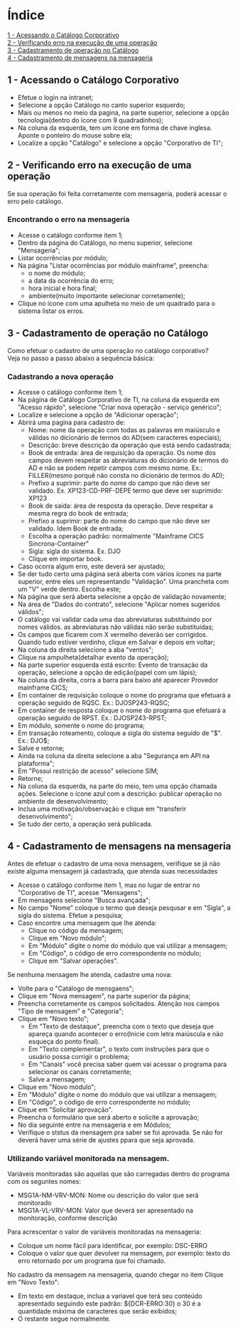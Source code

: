 <h1>Índice</h1>
<a href="#C1">1 - Acessando o Catálogo Corporativo</a><br>
<a href="#C2">2 - Verificando erro na execução de uma operação</a> <br>
<a href="#C3">3 - Cadastramento de operação no Catálogo</a> <br>
<a href="#C4">4 - Cadastramento de mensagens na mensageria</a> <br>


<h2> <a name="C1"> 1 - Acessando o Catálogo Corporativo</ a></h2>

- Efetue o login na intranet;
- Selecione a opção Catálogo no canto superior esquerdo;
- Mais ou menos no meio da pagina, na parte superior, selecione a opção tecnologia(dentro do icone com 9 quadradinhos);
- Na coluna da esquerda, tem um ícone em forma de chave inglesa. Aponte o ponteiro do mouse sobre ela;
- Localize a opção "Catálogo" e selecione a opção "Corporativo de TI";


<h2> <a name="C2"> 2 - Verificando erro na execução de uma operação</ a></h2>

Se sua operação foi feita corretamente com mensageria, poderá acessar o erro pelo catálogo.

### Encontrando o erro na mensageria
- Acesse o catálogo conforme item 1;
- Dentro da página do Catálogo, no menu superior, selecione "Mensageria";
- Listar ocorrências por módulo;
- Na página "Listar ocorrências por módulo mainframe", preencha:
    - o nome do módulo;
    - a data da ocorrência do erro;
    - hora inicial e hora final;
    - ambiente(muito importante selecionar corretamente);
- Clique no ícone com uma apulheta no meio de um quadrado para o sistema listar os erros.

<h2> <a name="C3"> 3 - Cadastramento de operação no Catálogo</a></h2>

Como efetuar o cadastro de uma operação no catálogo corporativo?
<br>
Veja no passo a passo abaixo a sequência básica:

### Cadastrando a nova operação
- Acesse o catálogo conforme item 1;
- Na página de Catálogo Corporativo de TI, na coluna da esquerda em "Acesso rápido", selecione "Criar nova operação - serviço genérico";
- Localize e selecione a opção de "Adicionar operação";
- Abrirá uma pagina para cadastro de:
    - Nome: nome da operação com todas as palavras em maiúsculo e válidas no dicionário de termos do AD(sem caracteres especiais);
    - Descrição: breve descrição da operação que está sendo cadastrada;
    - Book de entrada: área de requisição da operação. Os nome dos campos devem respeitar as abreviaturas do dicionário de termos do AD
      e não se podem repetir campos com mesmo nome. Ex.: FILLER(mesmo porquê não consta no dicionário de termos do AD);
    - Prefixo a suprimir: parte do nome do campo que não deve ser validado. 
      Ex. XP123-CD-PRF-DEPE  termo que deve ser suprimido: XP123
    - Book de saída: área de resposta da operação. Deve respeitar a mesma regra do book de entrada;
    - Prefixo a suprimir: parte do nome do campo que não deve ser validado. Idem Book de entrada;
    - Escolha a operação padrão: normalmente "Mainframe CICS Sincrona-Container"
    - Sigla: sigla do sistema. Ex. DJO
    - Clique em importar book.
- Caso ocorra algum erro, este deverá ser ajustado;
- Se der tudo certo uma página será aberta com vários ícones na parte superior, entre eles um representando "Validação". Uma prancheta com um "V" verde dentro. Escolha este;
- Na página que será aberta selecione a opção de validação novamente;
- Na área de "Dados do contrato", selecione "Aplicar nomes sugeridos válidos";
- O catálogo vai validar cada uma das abreviaturas substituindo por nomes válidos. as abreviaturas não válidas não serão substituídas;
- Os campos que ficarem com X vermelho deverão ser corrigidos. Quando tudo estiver verdinho, clique em Salvar e depois em voltar;
- Na coluna da direita selecione a aba "ventos";
- Clique na ampulheta(detalhar evento da operação);
- Na parte superior esquerda está escrito: Evento de transação da operação, selecione a opção de edição(papel com um lápis);
- Na coluna da direita, corra a barra para baixo até aparecer Provedor mainframe CICS;
- Em container de requisição coloque o nome do programa que efetuará a operação seguido de RQSC. Ex.: DJOSP243-RQSC;
- Em container de resposta coloque o nome do programa que efetuará a operação seguido de RPST. Ex.: DJOSP243-RPST;
- Em módulo, somente o nome do programa;
- Em transação roteamento, coloque a sigla do sistema seguido de "$". Ex.: DJO$;
- Salve e retorne;
- Ainda na coluna da direita selecione a aba "Segurança em API na plataforma";
- Em "Possui restrição de acesso" selecione SIM;
- Retorne;
- Na coluna da esquerda, na parte do meio, tem uma opção chamada ações. Selecione o ícone azul com a descrição: publicar operação no ambiente de desenvolvimento;
- Inclua uma motivação/observação e clique em "transferir desenvolvimento";
- Se tudo der certo, a operação será publicada.

<h2> <a name="C4"> 4 - Cadastramento de mensagens na mensageria</ a></h2>

Antes de efetuar o cadastro de uma nova mensagem, verifique se já não existe alguma mensagem já cadastrada, que atenda suas necessidades
- Acesse o catálogo conforme item 1, mas no lugar de entrar no "Corporativo de TI", acesse "Mensagens";
- Em mensagens selecione "Busca avançada";
- No campo "Nome" coloque o termo que deseja pesqusar e em "Sigla", a sigla do sistema. Efetue a pesquisa;
- Caso encontre uma mensagem que lhe atenda:
    - Clique no código da mensagem;
    - Clique em "Novo módulo";
    - Em "Módulo" digite o nome do módulo que vai utilizar a mensagem;
    - Em "Código", o código de erro correspondente no módulo;
    - Clique em "Salvar operações".
    
Se nenhuma mensagem lhe atenda, cadastre uma nova:
- Volte para o "Catálogo de mensgaens";
- Clique em "Nova mensagem", na parte superior da página;
- Preencha corretamente os campos solicitados. Atenção nos campos "Tipo de mensagem" e "Categoria";
- Clique em "Novo texto";
    - Em "Texto de destaque", preencha com o texto que deseja que apareça quando acontecer o erro(Inicie com letra maiúscula e não esqueça do ponto final).
    - Em "Texto complementar", o texto com instruções para que o usuário possa corrigir o problema;
    - Em "Canais" você precisa saber quem vai acessar o programa para selecionar os canais corretamente;
    - Salve a mensagem;
- Clique em "Novo módulo";
- Em "Módulo" digite o nome do módulo que vai utilizar a mensagem;
- Em "Código", o código de erro correspondente no módulo;
- Clique em "Solicitar aprovação".
- Preencha o formulário que será aberto e solicite a aprovação;
- No dia seguinte entre na mensageria e em Módulos;
- Verifique o ststus da mensagem pra saber se foi aprovada. Se não for deverá haver uma série de ajustes ppara que seja aprovada.

<h3>Utilizando variável monitorada na mensagem.</h3>

Variáveis monitoradas são aquelas que são carregadas dentro do programa com os seguntes nomes:
- MSG1A-NM-VRV-MON: Nome ou descrição do valor que será monitorado
- MSG1A-VL-VRV-MON: Valor que deverá ser apresentado na monitoração, conforme descrição 

Para acrescentar o valor de variáveis monitoradas na mensageria:
- Coloque um nome fácil para identificar, por exemplo: DSC-ERRO
- Coloque o valor que quer devolver na mensagem, por exemplo: texto do erro retornado por um programa que foi chamado.

No cadastro da mensagem na mensageria, quando chegar no item Clique em "Novo Texto":
- Em texto em destaque, inclua a variavel que terá seu conteúdo apresentado seguindo este padrão: ${DCR-ERRO:30} o 30 é a quantidade máxima de caracteres que serão exibidos;
- O restante segue normalmente.





